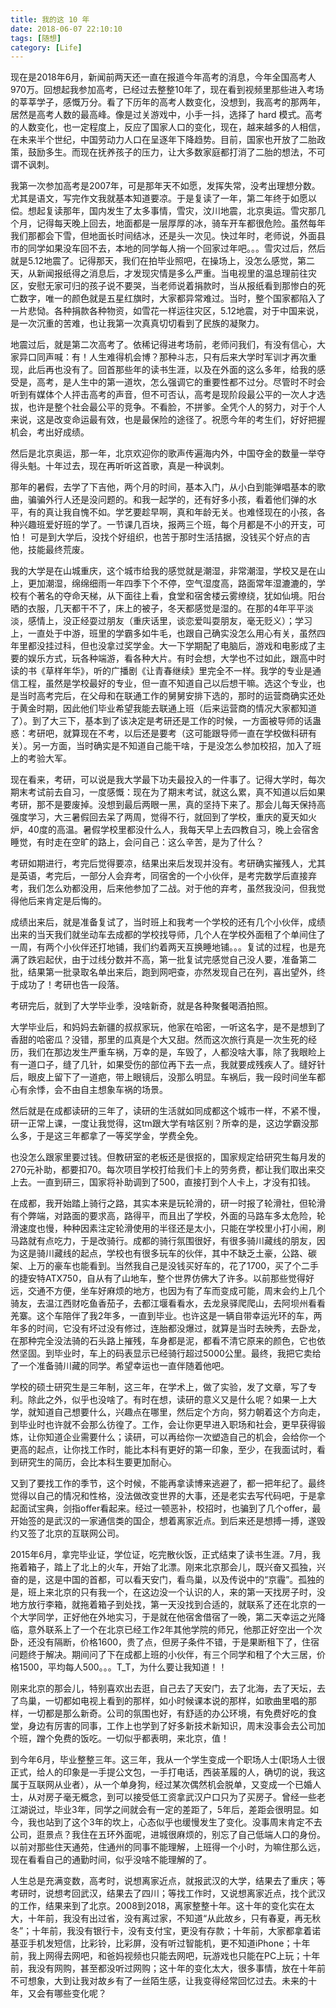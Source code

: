 ```yaml
---
title: 我的这 10 年
date: 2018-06-07 22:10:10
tags: [随想]
category: [Life]
---
```


现在是2018年6月，新闻前两天还一直在报道今年高考的消息，今年全国高考人970万。回想起我参加高考，已经过去整整10年了，现在看到视频里那些进入考场的莘莘学子，感慨万分。看了下历年的高考人数变化，没想到，我高考的那两年，居然是高考人数的最高峰。像是过关游戏中，小手一抖，选择了 hard 模式。高考的人数变化，也一定程度上，反应了国家人口的变化，现在，越来越多的人相信，在未来半个世纪，中国劳动力人口在呈逐年下降趋势。目前，国家也开放了二胎政策，鼓励多生。而现在抚养孩子的压力，让大多数家庭都打消了二胎的想法，不可谓不讽刺。
<!--more-->

我第一次参加高考是2007年，可是那年天不如愿，发挥失常，没考出理想分数。尤其是语文，写完作文我就基本知道要凉。于是复读了一年，第二年终于如愿以偿。想起复读那年，国内发生了太多事情，雪灾，汶川地震，北京奥运。雪灾那几个月，记得每天晚上回去，地面都是一层厚厚的冰，骑车开车都很危险。虽然每年我们那都会下雪，但地面长时间结冰，还是头一次见。快过年时，老师说，外面县市的同学如果没车回不去，本地的同学每人捎一个回家过年吧。。。雪灾过后，然后就是5.12地震了。记得那天，我们在拍毕业照吧，在操场上，没怎么感觉，第二天，从新闻报纸得之消息后，才发现灾情是多么严重。当电视里的温总理前往灾区，安慰无家可归的孩子说不要哭，当老师说着捐款时，当从报纸看到那惨白的死亡数字，唯一的颜色就是五星红旗时，大家都异常难过。当时，整个国家都陷入了一片悲恸。各种捐款各种物资，如雪花一样运往灾区，5.12地震，对于中国来说，是一次沉重的苦难，也让我第一次真真切切看到了民族的凝聚力。


地震过后，就是第二次高考了。依稀记得进考场前，老师问我们，有没有信心，大家异口同声喊：有！人生难得机会博？那种斗志，只有后来大学时军训才再次重现，此后再也没有了。回首那些年的读书生涯，以及在外面的这么多年，给我的感受是，高考，是人生中的第一道坎，怎么强调它的重要性都不过分。尽管时不时会听到有媒体个人抨击高考的声音，但不可否认，高考是现阶段最公平的一次人才选拔，也许是整个社会最公平的竞争。不看脸，不拼爹。全凭个人的努力，对于个人来说，这是改变命运最有效，也是最保险的途径了。祝愿今年的考生们，好好把握机会，考出好成绩。


然后是北京奥运，那一年，北京欢迎你的歌声传遍海内外，中国夺金的数量一举夺得头魁。十年过去，现在再听听这首歌，真是一种讽刺。


那年的暑假，去学了下吉他，两个月的时间，基本入门，从小白到能弹唱基本的歌曲，骗骗外行人还是没问题的。和我一起学的，还有好多小孩，看着他们弹的水平，有的真让我自愧不如。学艺要趁早啊，真和年龄无关。也难怪现在的小孩，各种兴趣班爱好班的学了。一节课几百块，报两三个班，每个月都是不小的开支，可怕！
可是到大学后，没找个好组织，也苦于那时生活拮据，没钱买个好点的吉他，技能最终荒废。


我的大学是在山城重庆，这个城市给我的感觉就是潮湿，非常潮湿，学校又是在山上，更加潮湿，绵绵细雨一年四季下个不停，空气湿度高，路面常年湿漉漉的，学校有个著名的夺命天梯，从下面往上看，食堂和宿舍楼云雾缭绕，犹如仙境。阳台晒的衣服，几天都干不了，床上的被子，冬天都感觉是湿的。在那的4年平平淡淡，感情上，没正经耍过朋友（重庆话里，谈恋爱叫耍朋友，毫无贬义）；学习上，一直处于中游，班里的学霸多如牛毛，也跟自己确实没怎么用心有关，虽然四年里都没挂过科，但也没拿过奖学金。大一下学期配了电脑后，游戏和电影成了主要的娱乐方式，玩各种端游，看各种大片。有时会想，大学也不过如此，跟高中时读的书《草样年华》，听的广播剧《让青春继续》里完全不一样。我学的专业是通信工程，虽然是学校最好的专业，但一直不知道自己以后想干嘛。选这个专业，也是当时高考完后，在父母和在联通工作的舅舅安排下选的，那时的运营商确实还处于黄金时期，因此他们毕业希望我能去联通上班（后来运营商的情况大家都知道了）。到了大三下，基本到了该决定是考研还是工作的时候，一方面被导师的话蛊惑：考研吧，就算现在不考，以后还是要考（这可能跟导师一直在学校做科研有关）。另一方面，当时确实是不知道自己能干啥，于是没怎么参加校招，加入了班上的考验大军。


现在看来，考研，可以说是我大学最下功夫最投入的一件事了。记得大学时，每次期末考试前去自习，一度感慨：现在为了期末考试，就这么累，真不知道以后如果考研，那不是要废掉。没想到最后两眼一黑，真的坚持下来了。那会儿每天保持高强度学习，大三暑假回去呆了两周，觉得不行，就回到了学校，重庆的夏天如火炉，40度的高温。暑假学校里都没什么人，我每天早上去四教自习，晚上会宿舍睡觉，有时走在空旷的路上，会问自己：这么辛苦，是为了什么？


考研如期进行，考完后觉得要凉，结果出来后发现并没有。考研确实摧残人，尤其是英语，考完后，一部分人会弃考，同宿舍的一个小伙伴，是考完数学后直接弃考，我们怎么劝都没用，后来他参加了二战。对于他的弃考，虽然我没问，但我觉得他后来肯定是后悔的。


成绩出来后，就是准备复试了，当时班上和我考一个学校的还有几个小伙伴，成绩出来的当天我们就坐动车去成都的学校找导师，几个人在学校外面租了个单间住了一周，有两个小伙伴还打地铺，我们约着两天互换睡地铺。。。复试的过程，也是充满了跌宕起伏，由于过线分数并不高，第一批复试完感觉自己没人要，准备第二批，结果第一批录取名单出来后，跑到网吧查，亦然发现自己在列，喜出望外，终于成功了！考研也告一段落。


考研完后，就到了大学毕业季，没啥新奇，就是各种聚餐喝酒拍照。


大学毕业后，和妈妈去新疆的叔叔家玩，他家在哈密，一听这名字，是不是想到了香甜的哈密瓜？没错，那里的瓜真是个大又甜。然而这次旅行真是一次生死的经历，我们在那边发生严重车祸，万幸的是，车毁了，人都没啥大事，除了我眼睑上有一道口子，缝了几针，如果受伤的部位再下去一点，我就要成残疾人了。缝好针后，眼皮上留下了一道疤，带上眼镜后，没那么明显。车祸后，我一段时间坐车都心有余悸，会不由自主想象车祸的场景。


然后就是在成都读研的三年了，读研的生活就如同成都这个城市一样，不紧不慢，研一正常上课，一度让我觉得，这tm跟大学有啥区别？所幸的是，这边学霸没那么多，于是这三年都拿了一等奖学金，学费全免。

也没怎么跟家里要过钱。但教研室的老板还是很抠的，国家规定给研究生每月发的270元补助，都要扣70。每次项目学校打给我们卡上的劳务费，都让我们取出来交上去。一直到研三，国家将补助调到了500，直接打到个人卡上，才没有扣钱。


在成都，我开始踏上骑行之路，其实本来是玩轮滑的，研一时报了轮滑社，但轮滑有个弊端，对路面的要求高，路得平，而且出了学校，外面的马路车多太危险，轮滑速度也慢，种种因素注定轮滑使用的半径还是太小，只能在学校里小打小闹，刷马路就有点吃力，于是改骑行。成都的骑行氛围很好，有很多骑川藏线的朋友，因为这是骑川藏线的起点，学校也有很多玩车的伙伴，其中不缺乏土豪，公路、碳架、上万的豪车也能看到。当然我自己是没钱买好车的，花了1700，买了个二手的捷安特ATX750，自从有了山地车，整个世界仿佛大了许多。以前那些觉得好远，交通不方便，坐车好麻烦的地方，也因为有了车而变成可能，周末会约上几个骑友，去温江西财吃鱼香茄子，去都江堰看看水，去龙泉驿爬爬山，去阿坝州看看羌寨。这个车陪伴了我2年多，一直到毕业。也许这是一辆自带幸运光环的车，两年多的时间，它没有坏过没有修过，连胎都没爆过，就算是当时去映秀，去卧龙，在那种完全没法骑的石头路上摧残，车身都是泥，都看不清它原来的颜色，它也依然坚固。到毕业时，车上的码表显示已经骑行超过5000公里。最终，我把它卖给了一个准备骑川藏的同学。希望幸运也一直伴随着他吧。


学校的硕士研究生是三年制，这三年，在学术上，做了实验，发了文章，写了专利。除此之外，似乎也没啥了。有时在想，读研的意义又是什么呢？如果一上大学，就知道自己想要什么，兴趣点在哪里，然后定个方向，努力朝着这个方向走，到毕业时也许就不会那么彷徨了。工作，会让你更早进入职场和社会，更早获得锻炼，让你知道企业需要什么；读研，可以再给你一次塑造自己的机会，会给你一个更高的起点，让你找工作时，能比本科有更好的第一印象，至少，在我面试时，看到研究生的简历，会比本科生要更加耐心。


又到了要找工作的季节，这个时候，不能再拿读博来逃避了，都一把年纪了。最终觉得以自己的情况和性格，没法做改变世界的大事，还是老实去写代码吧，于是拿起面试宝典，剑指offer看起来。经过一顿恶补，校招时，也骗到了几个offer，最开始签的是武汉的一家通信类的国企，想着离家近点。到后来还是想搏一搏，遂毁约又签了北京的互联网公司。


2015年6月，拿完毕业证，学位证，吃完散伙饭，正式结束了读书生涯。7月，我拖着箱子，踏上了北上的火车，开始了北漂。刚来北京那会儿，既兴奋又孤独，兴奋的是，这是中国的首都，可以看天安门，看鸟巢，以及传说中的“京霾”。孤独的是，班上来北京的只有我一个，在这边没一个认识的人，来的第一天找房子时，没地方放行李箱，就拖着箱子到处找，第一天没找到合适的，就联系了还在北京的一个大学同学，正好他在外地实习，于是就在他宿舍借宿了一晚，第二天幸运之光降临，意外联系上了一个在北京已经工作2年其他学院的师兄，他那正好空出一个次卧，还没有隔断，价格1600，贵了点，但房子条件不错，于是果断租下了，住宿问题终于解决。期间问了下在成都上班的小伙伴，有三个同学和租了个大三居，价格1500，平均每人500。。。T_T，为什么要让我知道！！


刚来北京的那会儿，特别喜欢出去逛，自己去了天安门，去了北海，去了天坛，去了鸟巢，一切都如电视上看到的那样，如小时候课本说的那样，如歌曲里唱的那样，一切都是那么新奇。公司的氛围也好，有舒适的办公环境，有免费好吃的食堂，身边有厉害的同事，工作上也学到了好多新技术新知识，周末没事会去公司加个班，蹭个免费的饭吃。一切似乎都表明，来北京，值！


到今年6月，毕业整整三年。这三年，我从一个学生变成一个职场人士(职场人士很正式，给人的印象是一手提公文包，一手打电话，西装革履的人，确切的说，我这属于互联网从业者），从一个单身狗，经过某次偶然机会脱单，又变成一个已婚人士，从对房子毫无概念，到可以接受低工资拿武汉户口只为了买房子。曾经一些老江湖说过，毕业3年，同学之间就会有一定的差距了，5年后，差距会很明显。如今，我也站到了这个3年的坎上，心态似乎也缓慢发生了变化。没事周末肯定不去公司，逛景点？我住在五环外面呢，进城很麻烦的，别忘了自己低端人口的身份。以前对那些住天通苑，住通州的同事不能理解，上班得一个小时，为嘛住那么远，现在看看自己的通勤时间，似乎没啥不能理解的了。


人生总是充满变数，高考时，说想离家近点，就报武汉的大学，结果去了重庆；等考研时，说想考回武汉，结果去了四川；等找工作时，又说想离家近点，找个武汉的工作，结果来到了北京。2008到2018，离家整整十年。这十年的变化实在太大，十年前，我没有出过省，没有离过家，不知道“从此故乡，只有春夏，再无秋冬”；十年前，我没有银行卡，没有支付宝，更没有存款；十年前，大家都拿着诺基亚手机发短信，比彩铃，比彩屏，没有听过智能机，更不知道iPhone；十年前，我上网得去网吧，和爸妈视频也只能去网吧，玩游戏也只能在PC上玩；十年前，我没有网购，甚至都没听过网购；这十年的变化太大，很多事情，放在十年前不可想象，大到让我对故乡有了一丝陌生感，让我变得经常回忆过去。未来的十年，又会有哪些变化呢？

